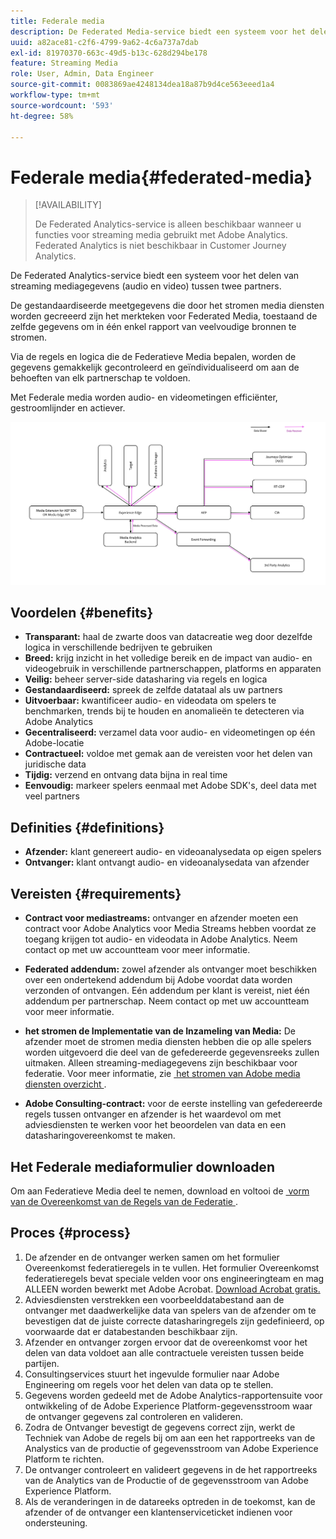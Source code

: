 ```yaml
---
title: Federale media
description: De Federated Media-service biedt een systeem voor het delen van streaming mediagegevens tussen twee partners.
uuid: a82ace81-c2f6-4799-9a62-4c6a737a7dab
exl-id: 81970370-663c-49d5-b13c-628d294be178
feature: Streaming Media
role: User, Admin, Data Engineer
source-git-commit: 0083869ae4248134dea18a87b9d4ce563eeed1a4
workflow-type: tm+mt
source-wordcount: '593'
ht-degree: 58%

---
```


# Federale media{#federated-media}

>[!AVAILABILITY]
>
>De Federated Analytics-service is alleen beschikbaar wanneer u functies voor streaming media gebruikt met Adobe Analytics. Federated Analytics is niet beschikbaar in Customer Journey Analytics.


De Federated Analytics-service biedt een systeem voor het delen van streaming mediagegevens (audio en video) tussen twee partners.

De gestandaardiseerde meetgegevens die door het stromen media diensten worden gecreeerd zijn het merkteken voor Federated Media, toestaand de zelfde gegevens om in één enkel rapport van veelvoudige bronnen te stromen.

Via de regels en logica die de Federatieve Media bepalen, worden de gegevens gemakkelijk gecontroleerd en geïndividualiseerd om aan de behoeften van elk partnerschap te voldoen.

Met Federale media worden audio- en videometingen efficiënter, gestroomlijnder en actiever.


![](assets/media-federated.png)

## Voordelen {#benefits}

* **Transparant:** haal de zwarte doos van datacreatie weg door dezelfde logica in verschillende bedrijven te gebruiken
* **Breed:** krijg inzicht in het volledige bereik en de impact van audio- en videogebruik in verschillende partnerschappen, platforms en apparaten
* **Veilig:** beheer server-side datasharing via regels en logica
* **Gestandaardiseerd:** spreek de zelfde datataal als uw partners
* **Uitvoerbaar:** kwantificeer audio- en videodata om spelers te benchmarken, trends bij te houden en anomalieën te detecteren via Adobe Analytics
* **Gecentraliseerd:** verzamel data voor audio- en videometingen op één Adobe-locatie
* **Contractueel:** voldoe met gemak aan de vereisten voor het delen van juridische data
* **Tijdig:** verzend en ontvang data bijna in real time
* **Eenvoudig:** markeer spelers eenmaal met Adobe SDK&#39;s, deel data met veel partners

## Definities {#definitions}

* **Afzender:** klant genereert audio- en videoanalysedata op eigen spelers
* **Ontvanger:** klant ontvangt audio- en videoanalysedata van afzender

## Vereisten {#requirements}

* **Contract voor mediastreams:** ontvanger en afzender moeten een contract voor Adobe Analytics voor Media Streams hebben voordat ze toegang krijgen tot audio- en videodata in Adobe Analytics. Neem contact op met uw accountteam voor meer informatie.
* **Federated addendum:** zowel afzender als ontvanger moet beschikken over een ondertekend addendum bij Adobe voordat data worden verzonden of ontvangen. Eén addendum per klant is vereist, niet één addendum per partnerschap. Neem contact op met uw accountteam voor meer informatie.

* **het stromen de Implementatie van de Inzameling van Media:** De afzender moet de stromen media diensten hebben die op alle spelers worden uitgevoerd die deel van de gefedereerde gegevensreeks zullen uitmaken. Alleen streaming-mediagegevens zijn beschikbaar voor federatie. Voor meer informatie, zie [&#x200B; het stromen van Adobe media diensten overzicht &#x200B;](/help/media-overview.md).

* **Adobe Consulting-contract:** voor de eerste instelling van gefedereerde regels tussen ontvanger en afzender is het waardevol om met adviesdiensten te werken voor het beoordelen van data en een datasharingovereenkomst te maken.

## Het Federale mediaformulier downloaden

Om aan Federatieve Media deel te nemen, download en voltooi de [&#x200B; vorm van de Overeenkomst van de Regels van de Federatie &#x200B;](assets/federated_analytics_form.pdf).

## Proces {#process}

1. De afzender en de ontvanger werken samen om het formulier Overeenkomst federatieregels in te vullen. Het formulier Overeenkomst federatieregels bevat speciale velden voor ons engineeringteam en mag ALLEEN worden bewerkt met Adobe Acrobat. [Download Acrobat gratis.](https://get.adobe.com/nl/reader/)
1. Adviesdiensten verstrekken een voorbeelddatabestand aan de ontvanger met daadwerkelijke data van spelers van de afzender om te bevestigen dat de juiste correcte datasharingregels zijn gedefinieerd, op voorwaarde dat er databestanden beschikbaar zijn.
1. Afzender en ontvanger zorgen ervoor dat de overeenkomst voor het delen van data voldoet aan alle contractuele vereisten tussen beide partijen.
1. Consultingservices stuurt het ingevulde formulier naar Adobe Engineering om regels voor het delen van data op te stellen.
1. Gegevens worden gedeeld met de Adobe Analytics-rapportensuite voor ontwikkeling of de Adobe Experience Platform-gegevensstroom waar de ontvanger gegevens zal controleren en valideren.
1. Zodra de Ontvanger bevestigt de gegevens correct zijn, werkt de Techniek van Adobe de regels bij om aan een het rapportreeks van de Analystics van de productie of gegevensstroom van Adobe Experience Platform te richten.
1. De ontvanger controleert en valideert gegevens in de het rapportreeks van de Analytics van de Productie of de gegevensstroom van Adobe Experience Platform.
1. Als de veranderingen in de datareeks optreden in de toekomst, kan de afzender of de ontvanger een klantenserviceticket indienen voor ondersteuning.
